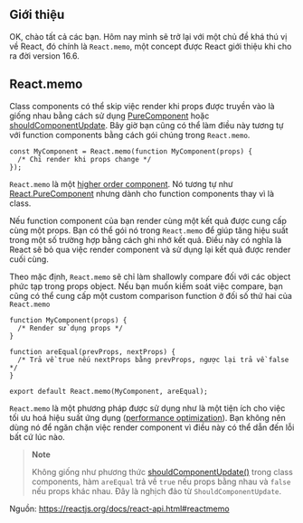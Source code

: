 ## Giới thiệu

OK, chào tất cả các bạn. Hôm nay mình sẽ trở lại với một chủ đề khá thú vị về React, đó chính là `React.memo`, một concept được React giới thiệu khi cho ra đời version 16.6.

## React.memo

Class components có thể skip việc render khi props được truyền vào là giống nhau bằng cách sử dụng [PureComponent](https://reactjs.org/docs/react-api.html#reactpurecomponent) hoặc [shouldComponentUpdate](https://reactjs.org/docs/react-component.html#shouldcomponentupdate). Bây giờ bạn cũng có thể làm điều này tương tự với function components bằng cách gói chúng trong `React.memo`.

```JSX
const MyComponent = React.memo(function MyComponent(props) {
  /* Chỉ render khi props change */
});
```

`React.memo` là một [higher order component](https://reactjs.org/docs/higher-order-components.html). Nó tương tự như [React.PureComponent](https://reactjs.org/docs/react-api.html#reactpurecomponent) nhưng dành cho function components thay vì là class.

Nếu function component của bạn render cùng một kết quả được cung cấp cùng một props. Bạn có thể gói nó trong `React.memo` để giúp tăng hiệu suất trong một số trường hợp bằng cách ghi nhớ kết quả. Điều này có nghĩa là React sẽ bỏ qua việc render component và sử dụng lại kết quả được render cuối cùng.

Theo mặc định, `React.memo` sẽ chỉ làm shallowly compare đối với các object phức tạp trong props object. Nếu bạn muốn kiểm soát việc compare, bạn cũng có thể cung cấp một custom comparison function ở đối số thứ hai của `React.memo`

```JSX
function MyComponent(props) {
  /* Render sử dụng props */
}

function areEqual(prevProps, nextProps) {
  /* Trả về true nếu nextProps bằng prevProps, ngược lại trả về false */
}

export default React.memo(MyComponent, areEqual);

```

`React.memo` là một phương pháp được sử dụng như là một tiện ích cho việc tối ưu hoá hiệu suất ứng dụng ([performance optimization](https://reactjs.org/docs/optimizing-performance.html)). Bạn không nên dùng nó để ngăn chặn việc render component  vì điều này có thể dẫn đến lỗi bất cứ lúc nào.

> **Note** 
> 
> Không giống như phương thức [shouldComponentUpdate()](https://reactjs.org/docs/react-component.html#shouldcomponentupdate) trong class components, hàm `areEqual` trả về `true` nếu props bằng nhau và `false` nếu props khác nhau. Đây là nghịch đảo từ `ShouldComponentUpdate`.


Nguồn: https://reactjs.org/docs/react-api.html#reactmemo